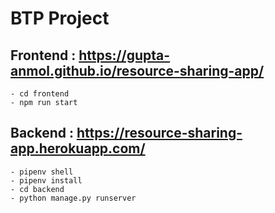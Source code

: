 # BTP Project

## Frontend : <https://gupta-anmol.github.io/resource-sharing-app/>

```
- cd frontend
- npm run start
```

## Backend : <https://resource-sharing-app.herokuapp.com/>

```
- pipenv shell
- pipenv install
- cd backend
- python manage.py runserver
```
